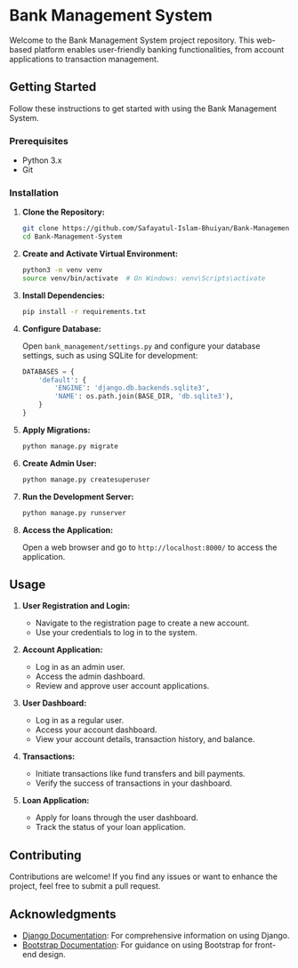 # Bank Management System

Welcome to the Bank Management System project repository. This web-based platform enables user-friendly banking functionalities, from account applications to transaction management.

## Getting Started

Follow these instructions to get started with using the Bank Management System.

### Prerequisites

- Python 3.x
- Git

### Installation

1. **Clone the Repository:**

    ```bash
    git clone https://github.com/Safayatul-Islam-Bhuiyan/Bank-Management-System.git
    cd Bank-Management-System
    ```

2. **Create and Activate Virtual Environment:**

    ```bash
    python3 -m venv venv
    source venv/bin/activate  # On Windows: venv\Scripts\activate
    ```

3. **Install Dependencies:**

    ```bash
    pip install -r requirements.txt
    ```

4. **Configure Database:**

    Open `bank_management/settings.py` and configure your database settings, such as using SQLite for development:

    ```python
    DATABASES = {
        'default': {
            'ENGINE': 'django.db.backends.sqlite3',
            'NAME': os.path.join(BASE_DIR, 'db.sqlite3'),
        }
    }
    ```

5. **Apply Migrations:**

    ```bash
    python manage.py migrate
    ```

6. **Create Admin User:**

    ```bash
    python manage.py createsuperuser
    ```

7. **Run the Development Server:**

    ```bash
    python manage.py runserver
    ```

8. **Access the Application:**

    Open a web browser and go to `http://localhost:8000/` to access the application.

## Usage

1. **User Registration and Login:**

    - Navigate to the registration page to create a new account.
    - Use your credentials to log in to the system.

2. **Account Application:**

    - Log in as an admin user.
    - Access the admin dashboard.
    - Review and approve user account applications.

3. **User Dashboard:**

    - Log in as a regular user.
    - Access your account dashboard.
    - View your account details, transaction history, and balance.

4. **Transactions:**

    - Initiate transactions like fund transfers and bill payments.
    - Verify the success of transactions in your dashboard.

5. **Loan Application:**

    - Apply for loans through the user dashboard.
    - Track the status of your loan application.

## Contributing

Contributions are welcome! If you find any issues or want to enhance the project, feel free to submit a pull request.


## Acknowledgments

- [Django Documentation](https://docs.djangoproject.com/): For comprehensive information on using Django.
- [Bootstrap Documentation](https://getbootstrap.com/docs/): For guidance on using Bootstrap for front-end design.

